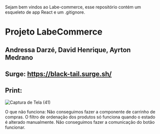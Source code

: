 Sejam bem vindos ao Labe-commerce, esse repositório contém um esqueleto de app React e um .gitignore.

# Projeto LabeCommerce
## Andressa Darzé, David Henrique, Ayrton Medrano
## Surge: https://black-tail.surge.sh/
## Print:

![Captura de Tela (41)](https://user-images.githubusercontent.com/98848860/174504338-df839ea0-da11-4b18-8d75-65151c8700de.png)

O que não funciona:
Não conseguimos fazer a componente de carrinho de compras.
O filtro de ordenação dos produtos só funciona quando o estado é alterado manualmente. Não conseguimos fazer a comunicação do botão funcionar.
